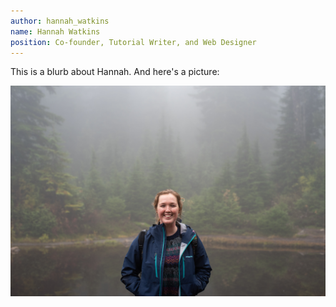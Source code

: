 ```yaml
---
author: hannah_watkins
name: Hannah Watkins
position: Co-founder, Tutorial Writer, and Web Designer
---
```


This is a blurb about Hannah. And here's a picture:

<div class="container">
  <img src="/assets/images/about_photo_HW.JPG" class="img-fluid" alt="Responsive image">
</div>
